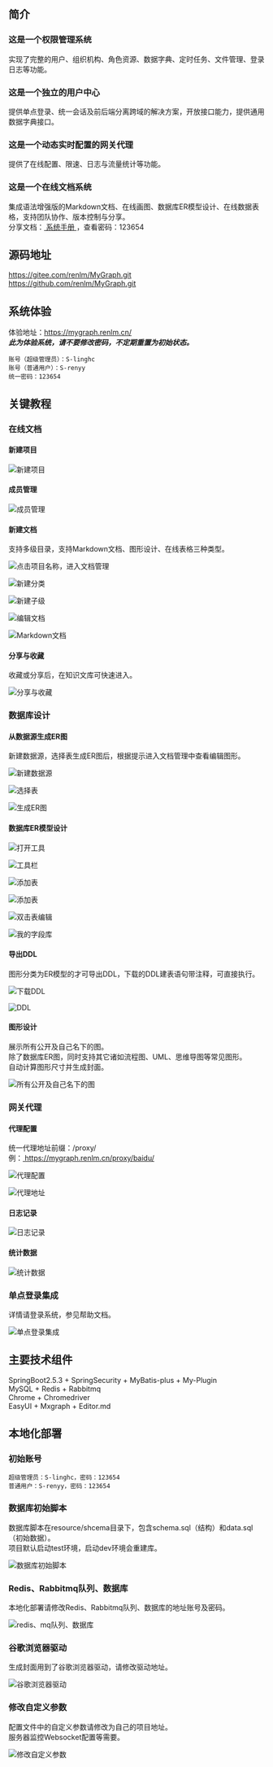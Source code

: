 ## 简介
### 这是一个权限管理系统
实现了完整的用户、组织机构、角色资源、数据字典、定时任务、文件管理、登录日志等功能。  

### 这是一个独立的用户中心
提供单点登录、统一会话及前后端分离跨域的解决方案，开放接口能力，提供通用数据字典接口。  

### 这是一个动态实时配置的网关代理
提供了在线配置、限速、日志与流量统计等功能。  

### 这是一个在线文档系统
集成语法增强版的Markdown文档、在线画图、数据库ER模型设计、在线数据表格，支持团队协作、版本控制与分享。  
分享文档：<a href="https://mygraph.renlm.cn/pub/doc/s/D32C841B469C4ECA86F936238A6D2118" target="_blank"> 系统手册 </a>，查看密码：123654  

## 源码地址 
<a href="https://gitee.com/renlm/MyGraph.git" target="_blank">https://<span></span>gitee.com/renlm/MyGraph.git</a>  
<a href="https://github.com/renlm/MyGraph.git" target="_blank">https://<span></span>github.com/renlm/MyGraph.git</a>  

## 系统体验
体验地址：<a href="https://mygraph.renlm.cn/" target="_blank">https://<span></span>mygraph.renlm.cn/</a>  
***此为体验系统，请不要修改密码，不定期重置为初始状态。***  
```
账号（超级管理员）：S-linghc  
账号（普通用户）：S-renyy  
统一密码：123654  
```

## 关键教程
### 在线文档
#### 新建项目

![新建项目](https://renlm.cn/imgs/MyGraph/201.png "新建项目")

#### 成员管理

![成员管理](https://renlm.cn/imgs/MyGraph/202.png "成员管理")

#### 新建文档

支持多级目录，支持Markdown文档、图形设计、在线表格三种类型。

![点击项目名称，进入文档管理](https://renlm.cn/imgs/MyGraph/210.png "点击项目名称，进入文档管理")

![新建分类](https://renlm.cn/imgs/MyGraph/211.png "新建分类")

![新建子级](https://renlm.cn/imgs/MyGraph/212.png "新建子级")

![编辑文档](https://renlm.cn/imgs/MyGraph/213.png "编辑文档")

![Markdown文档](https://renlm.cn/imgs/MyGraph/214.png "Markdown文档")

#### 分享与收藏
收藏或分享后，在知识文库可快速进入。

![分享与收藏](https://renlm.cn/imgs/MyGraph/215.png "分享与收藏")

### 数据库设计
#### 从数据源生成ER图
新建数据源，选择表生成ER图后，根据提示进入文档管理中查看编辑图形。

![新建数据源](https://renlm.cn/imgs/MyGraph/301.png "新建数据源")

![选择表](https://renlm.cn/imgs/MyGraph/302.png "选择表")

![生成ER图](https://renlm.cn/imgs/MyGraph/303.png "生成ER图")

#### 数据库ER模型设计

![打开工具](https://renlm.cn/imgs/MyGraph/304.png "打开工具")

![工具栏](https://renlm.cn/imgs/MyGraph/305.png "工具栏")

![添加表](https://renlm.cn/imgs/MyGraph/306.png "添加表")

![添加表](https://renlm.cn/imgs/MyGraph/307.png "添加表")

![双击表编辑](https://renlm.cn/imgs/MyGraph/308.png "双击表编辑")

![我的字段库](https://renlm.cn/imgs/MyGraph/309.png "我的字段库")

#### 导出DDL
图形分类为ER模型的才可导出DDL，下载的DDL建表语句带注释，可直接执行。

![下载DDL](https://renlm.cn/imgs/MyGraph/310.png "下载DDL")

![DDL](https://renlm.cn/imgs/MyGraph/311.png "DDL")

#### 图形设计
展示所有公开及自己名下的图。  
除了数据库ER图，同时支持其它诸如流程图、UML、思维导图等常见图形。  
自动计算图形尺寸并生成封面。  

![所有公开及自己名下的图](https://renlm.cn/imgs/MyGraph/312.png "所有公开及自己名下的图")

### 网关代理
#### 代理配置
统一代理地址前缀：/proxy/  
例：<a href="https://mygraph.renlm.cn/proxy/baidu/" target="_blank"> https://<span></span>mygraph.renlm.cn/proxy/baidu/ </a>  

![代理配置](https://renlm.cn/imgs/MyGraph/401.png "代理配置")

![代理地址](https://renlm.cn/imgs/MyGraph/402.png "代理地址")

#### 日志记录

![日志记录](https://renlm.cn/imgs/MyGraph/403.png "日志记录")

#### 统计数据

![统计数据](https://renlm.cn/imgs/MyGraph/404.png "统计数据")

### 单点登录集成
详情请登录系统，参见帮助文档。  

![单点登录集成](https://renlm.cn/imgs/MyGraph/501.png "单点登录集成")

## 主要技术组件
SpringBoot2.5.3 + SpringSecurity + MyBatis-plus + My-Plugin  
MySQL + Redis + Rabbitmq  
Chrome + Chromedriver  
EasyUI + Mxgraph + Editor.md  

## 本地化部署
### 初始账号
```
超级管理员：S-linghc，密码：123654
普通用户：S-renyy，密码：123654
```
### 数据库初始脚本
数据库脚本在resource/shcema目录下，包含schema.sql（结构）和data.sql（初始数据）。  
项目默认启动test环境，启动dev环境会重建库。  

![数据库初始脚本](https://renlm.cn/imgs/MyGraph/100.png "数据库初始脚本")

### Redis、Rabbitmq队列、数据库
本地化部署请修改Redis、Rabbitmq队列、数据库的地址账号及密码。  

![redis、mq队列、数据库](https://renlm.cn/imgs/MyGraph/101.png "redis、mq队列、数据库")

### 谷歌浏览器驱动
生成封面用到了谷歌浏览器驱动，请修改驱动地址。  

![谷歌浏览器驱动](https://renlm.cn/imgs/MyGraph/102.png "谷歌浏览器驱动")

### 修改自定义参数
配置文件中的自定义参数请修改为自己的项目地址。  
服务器监控Websocket配置等需要。  

![修改自定义参数](https://renlm.cn/imgs/MyGraph/103.png "修改自定义参数")
